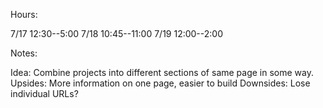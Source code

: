 Hours:

7/17 12:30--5:00
7/18 10:45--11:00
7/19 12:00--2:00












Notes:

  Idea: Combine projects into different sections of same page in some way.
  Upsides: More information on one page, easier to build
  Downsides: Lose individual URLs?
